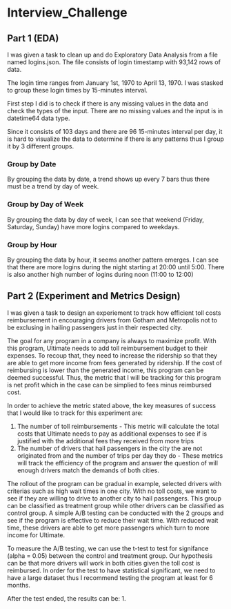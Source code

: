 # Interview_Challenge

## Part 1 (EDA)

I was given a task to clean up and do Exploratory Data Analysis from a file named logins.json. The file consists of login timestamp with 93,142 rows of data.

The login time ranges from January 1st, 1970 to April 13, 1970. I was stasked to group these login times by 15-minutes interval.

First step I did is to check if there is any missing values in the data and check the types of the input. There are no missing values and the input is in datetime64 data type.

Since it consists of 103 days and there are 96 15-minutes interval per day, it is hard to visualize the data to determine if there is any patterns thus I group it by 3 different groups.

### Group by Date
By grouping the data by date, a trend shows up every 7 bars thus there must be a trend by day of week. 

### Group by Day of Week
By grouping the data by day of week, I can see that weekend (Friday, Saturday, Sunday) have more logins compared to weekdays.

### Group by Hour
By grouping the data by hour, it seems another pattern emerges. I can see that there are more logins during the night starting at 20:00 until 5:00. There is also another high number of logins during noon (11:00 to 12:00)


## Part 2 (Experiment and Metrics Design)

I was given a task to design an experiement to track how efficient toll costs reimbursement in encouraging drivers from Gotham and Metropolis not to be exclusing in hailing passengers just in their respected city.

The goal for any program in a company is always to maximize profit. With this program, Ultimate needs to add toll reimbursement budget to their expenses. To recoup that, they need to increase the ridership so that they are able to get more income from fees generated by ridership. If the cost of reimbursing is lower than the generated income, this program can be deemed successful. Thus, the metric that I will be tracking for this program is net profit which in the case can be simplied to fees minus reimbursed cost.

In order to achieve the metric stated above, the key measures of success that I would like to track for this experiment are:
1. The number of toll reimbursements - This metric will calculate the total costs that Ultimate needs to pay as additional expenses to see if is justified with the additional fees they received from more trips
2. The number of drivers that hail passengers in the city the are not originated from and the number of trips per day they do - These metrics will track the efficiency of the program and answer the question of will enough drivers match the demands of both cities.

The rollout of the program can be gradual in example, selected drivers with criterias such as high wait times in one city. With no toll costs, we want to see if they are willing to drive to another city to hail passengers. This group can be classified as treatment group while other drivers can be classified as control group. A simple A/B testing can be conducted with the 2 groups and see if the program is effective to reduce their wait time. With reduced wait time, these drivers are able to get more passengers which turn to more income for Ultimate.

To measure the A/B testing, we can use the t-test to test for signifance (alpha = 0.05) between the control and treatment group. Our hypothesis can be that more drivers will work in both cities given the toll cost is reimbursed. In order for the test to have statistical significant, we need to have a large dataset thus I recommend testing the program at least for 6 months.

After the test ended, the results can be:
1. 
